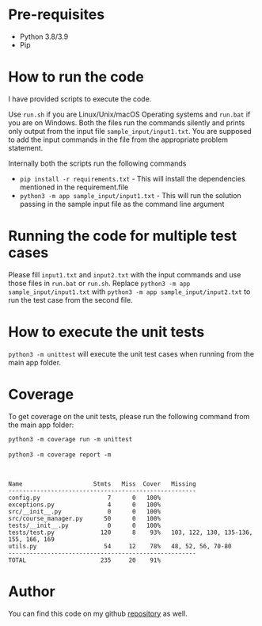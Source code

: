 # Pre-requisites
* Python 3.8/3.9
* Pip

# How to run the code

I have provided scripts to execute the code. 

Use `run.sh` if you are Linux/Unix/macOS Operating systems and `run.bat` if you are on Windows.  Both the files run the commands silently and prints only output from the input file `sample_input/input1.txt`. You are supposed to add the input commands in the file from the appropriate problem statement. 

Internally both the scripts run the following commands 

* `pip install -r requirements.txt` - This will install the dependencies mentioned in the requirement.file
* `python3 -m app sample_input/input1.txt` - This will run the solution passing in the sample input file as the command line argument

# Running the code for multiple test cases

Please fill `input1.txt` and `input2.txt` with the input commands and use those files in `run.bat` or `run.sh`. Replace `python3 -m app sample_input/input1.txt` with `python3 -m app sample_input/input2.txt` to run the test case from the second file. 

# How to execute the unit tests

`python3 -m unittest` will execute the unit test cases when running from the main app folder.

# Coverage

To get coverage on the unit tests, please run the following command from the main app folder:

`python3 -m coverage run -m unittest`</br></br>
`python3 -m coverage report -m`
    
</br>
    
    Name                    Stmts   Miss  Cover   Missing
    -----------------------------------------------------
    config.py                   7      0   100%
    exceptions.py               4      0   100%
    src/__init__.py             0      0   100%
    src/course_manager.py      50      0   100%
    tests/__init__.py           0      0   100%
    tests/test.py             120      8    93%   103, 122, 130, 135-136, 155, 166, 169
    utils.py                   54     12    78%   48, 52, 56, 70-80
    -----------------------------------------------------
    TOTAL                     235     20    91%

# Author

You can find this code on my github <a href="https://github.com/SectumPsempra/command-line-app">repository</a> as well.